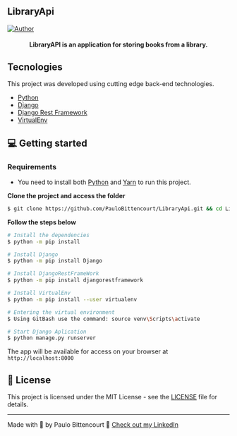 

## LibraryApi

[![Author](https://img.shields.io/badge/author-PauloBittencourt-8257E5?style=flat-square)](https://github.com/paulobittencourt)


<h4 align="center">
  LibraryAPI is an application for storing books from a library.
</h4>


## Tecnologies

This project was developed using cutting edge back-end technologies.


- [Python](https://www.python.org/)
- [Django](https://www.djangoproject.com/)
- [Django Rest Framework](https://www.django-rest-framework.org/)
- [VirtualEnv](https://virtualenv.pypa.io/en/latest/)


## 💻 Getting started

### Requirements

- You need to install both [Python](https://www.python.org/downloads/) and [Yarn](https://yarnpkg.com/) to run this project.

**Clone the project and access the folder**

```bash
$ git clone https://github.com/PauloBittencourt/LibraryApi.git && cd LibraryApi
```

**Follow the steps below**

```bash
# Install the dependencies
$ python -m pip install

# Install Django
$ python -m pip install Django

# Install DjangoRestFrameWork
$ python -m pip install djangorestframework

# Install VirtualEnv
$ python -m pip install --user virtualenv

# Entering the virtual environment
$ Using GitBash use the command: source venv\Scripts\activate

# Start Django Aplication
$ python manage.py runserver
```

The app will be available for access on your browser at `http://localhost:8000`

## 📝 License

This project is licensed under the MIT License - see the [LICENSE](LICENSE) file for details.

---

Made with 💜 by Paulo Bittencourt 👋 [Check out my LinkedIn](https://www.linkedin.com/in/paulobittencourt2077/)

